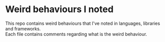 # Weird behaviours I noted

This repo contains weird behaviours that I've noted in languages, libraries and frameworks.  
Each file contains comments regarding what is the weird behaviour.  
